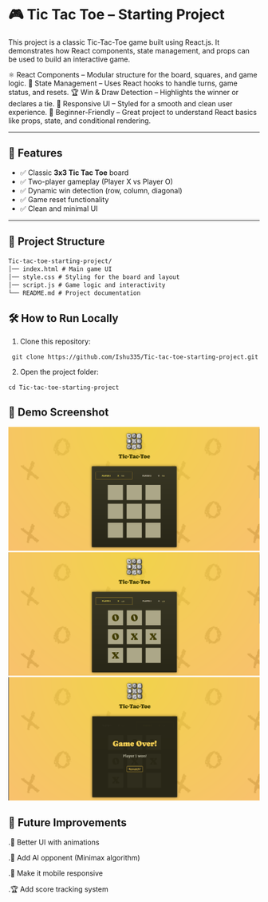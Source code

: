 # 🎮 Tic Tac Toe – Starting Project

This project is a classic Tic-Tac-Toe game built using React.js. It demonstrates how React components, state management, and props can be used to build an interactive game.

⚛️ React Components – Modular structure for the board, squares, and game logic.
🔄 State Management – Uses React hooks to handle turns, game status, and resets.
🏆 Win & Draw Detection – Highlights the winner or declares a tie.
🎨 Responsive UI – Styled for a smooth and clean user experience.
🚀 Beginner-Friendly – Great project to understand React basics like props, state, and conditional rendering.

---

## 🚀 Features
- ✅ Classic **3x3 Tic Tac Toe** board  
- ✅ Two-player gameplay (Player X vs Player O)  
- ✅ Dynamic win detection (row, column, diagonal)  
- ✅ Game reset functionality  
- ✅ Clean and minimal UI  

---

## 📂 Project Structure
```
Tic-tac-toe-starting-project/
│── index.html # Main game UI
│── style.css # Styling for the board and layout
│── script.js # Game logic and interactivity
└── README.md # Project documentation
```

## 🛠️ How to Run Locally
1. Clone this repository:
  ```
   git clone https://github.com/Ishu335/Tic-tac-toe-starting-project.git
  ```

 2. Open the project folder:
 ```
 cd Tic-tac-toe-starting-project
 ```
## 📸 Demo Screenshot

<div>
   <img src="https://github.com/Ishu335/Tic-tac-toe-starting-project/blob/dce2e5152d80d8a661478a1f25c2138c0cd45016/src/Screenshorts/Tic-tak-toe.png?raw=true" />
   <img src="https://github.com/Ishu335/Tic-tac-toe-starting-project/blob/dce2e5152d80d8a661478a1f25c2138c0cd45016/src/Screenshorts/Tic-tak-toe2.png?raw=true" />
   <img src="https://github.com/Ishu335/Tic-tac-toe-starting-project/blob/dce2e5152d80d8a661478a1f25c2138c0cd45016/src/Screenshorts/Tic-tak-toe3.png?raw=true" />
</div>
 
## 🌟 Future Improvements

  .🎨 Better UI with animations
  
  .🤖 Add AI opponent (Minimax algorithm)
  
  .📱 Make it mobile responsive
  
  .🏆 Add score tracking system
   

